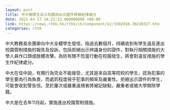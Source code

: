 ```yaml
---
layout: post
title: 中大稱學生出入校園拒出示證件將被紀律處分
date: 2021-03-27 18:21:13.000000000 +08:00
link: https://news.rthk.hk/rthk/ch/component/k2/1582916-20210327.htm
categories: rthk
---
```


中大教務長余蕙卿向中大全體學生發信，指過去數個月，持續收到有學生違反進出校園管制措施的報告及投訴，包括拒絕出示辨識身份的證件，對執行相關措施的大學人員作口頭或肢體攻擊。為防有關不恰當行動在校園發生，將會對違反措施的學生作紀律處分。

中大在信中說，有關行為完全不能接受，尤其是來自高等院校的學生，認為犯事的學生要為行為負責，而處罰程度視乎犯事的頻率及嚴重性。拒絕出示證件的學生，可能會收到警告信。至於屢次或嚴重違規者將被記缺點，嚴重者或被大學開除學籍。

中大是在去年11月起，實施進出校園管制措施。
